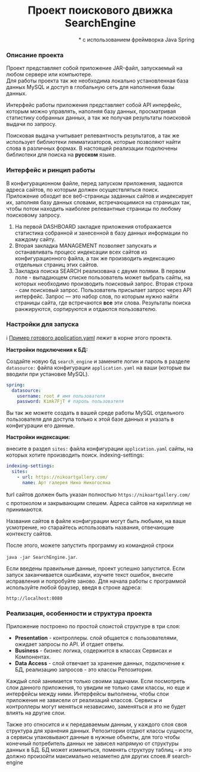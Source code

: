 <H1 align = "center"> Проект поискового движка SearchEngine</H1>
<div align = "right">* с использованием фреймворка Java Spring</div>

### Описание проекта

Проект представляет собой приложение JAR-файл, запускаемый на любом сервере или компьютере.<BR>
Для работы проекта так же необходима локально установленная база данных MySQL и доступ в глобальную сеть
для наполнения базы данных.

Интерфейс работы приложения представляет собой API интерфейс, которым можно управлять, наполняя базу данных,
просматривая статистику собранных данных, а так же получая результаты поисковой выдачи по запросу.

Поисковая выдача учитывает релевантность результатов, а так же использует библиотеки лемматизаторов, которые
позволяют найти слова в различных формах. В настоящей реализации подключены библиотеки для поиска на **русском** языке.

### Интерфейс и ринцип работы
В конфигурационном файле, перед запуском приложения, задаются адреса сайтов, по которым должен осуществляться поиск.<BR>
Приложение обходит все веб-страницы заданных сайтов и индексирует их, заполняя базу данных словами,
встречающимися на страницах так, чтобы потом находить наиболее релевантные страницы по любому поисковому запросу.

1. На первой DASHBOARD закладке приложения отображается статистика собранной и занесенной в базу данных информации по
каждому сайту.
2. Вторая закладка MANAGEMENT позволяет запускать и останавливать процесс индексации всех сайтов из конфигурационного файла,
а так же производить индексацию отдельных страниц этих сайтов. 
3. Закладка поиска SEARCH реализована с двумя полями. В первом поле - выпадающем списке пользователь может выбрать
сайты, на которых необходимо производить поисковый запрос. Вторая строка - сам поисковый запрос.
Пользователь присылает запрос через API интерфейс. Запрос — это набор слов, по которым нужно найти страницы сайта,
где встречаются **все** эти слова. Результаты поиска ранжируются, сортируются и отдаются пользователю.

### Настройки для запуска
ℹ️ [Пример готового application.yaml](application.yaml) лежит в корне этого проекта.

**Настройки подключения к БД:**

Создайте новую бд `search_engine` и замените логин и пароль в разделе `datasource:` файла конфигурации
`application.yaml` на ваши (которые вы вводили при установке MySQL).
```yaml
spring:
  datasource:
    username: root # имя пользователя
    password: Kimk7FjT # пароль пользователя
```

Вы так же можете создать в вашей среде работы MySQL отдельного пользователя для доступа только к этой базе данных
и указать в конфигурации его данные.

**Настройки индексации:**

внесите в раздел `sites:` файла конфигурации `application.yaml` сайты, на которых хотите производить поиск.
indexing-settings:
```yaml
indexing-settings:
  sites:
    - url: https://nikoartgallery.com/
      name: Арт галерея Нико Никогосяна
```

❗️url сайтов должен быть указан полностью `https://nikoartgallery.com/` с протоколом и закрывающим слешем. Адреса
сайтов на кириллице не принимаются.

Названия сайтов в файле конфигурации могут быть любыми, на ваше усмотрение, но старайтесь использовать названия,
отвечающие контексту сайтов.

После этого, можете запустить программу из командной строки 

`java -jar SearchEngine.jar`.

Если введены правильные данные, проект успешно запустится. Если запуск
заканчивается ошибками, изучите текст ошибок, внесите исправления и попробуйте заново.
Для начала работы с программой используйте любой браузер, введя в строке адреса:

`http://localhost:8080`

### Реализация, особенности и структура проекта 
Приложение построено по простой слоистой структуре в три слоя:

* **Presentation** - контроллеры. слой общается с пользователями, ожидает запросы по API. И отдает ответы.
* **Business** - бизнес логика, содержится в классах Сервисах и Компонентах.
* **Data Access** - слой отвечает за хранение данных, подключение к БД, реализацию запросов - это классы Репозитории.

Каждый слой занимается только своими задачами.
Если посмотреть слои данного приложения, то увидим не только сами классы, но еще и интерфейсы между ними.
Интерфейсы выполнены, чтобы слои приложения не зависели от реализаций классов. Сервисы и контроллеры могут меняться
независимо, заменяться и это не будет влиять на другие слои.

Также это относится и к передаваемым данным, у каждого слоя своя структура для хранения данных. Репозитории
отдают классы сущности, а сервисы упаковывают данные в нужные объекты, для того чтобы конечный потребитель данных
не зависел напрямую от структуры данных в БД. БД может измениться, поменять структуру таблиц - и это должно
произойти максимально незаметно для других слоев.# search-engine
